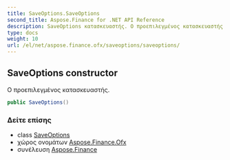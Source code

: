 ```yaml
---
title: SaveOptions.SaveOptions
second_title: Aspose.Finance for .NET API Reference
description: SaveOptions κατασκευαστής. Ο προεπιλεγμένος κατασκευαστής.
type: docs
weight: 10
url: /el/net/aspose.finance.ofx/saveoptions/saveoptions/
---
```

## SaveOptions constructor

Ο προεπιλεγμένος κατασκευαστής.

```csharp
public SaveOptions()
```

### Δείτε επίσης

* class [SaveOptions](../)
* χώρος ονομάτων [Aspose.Finance.Ofx](../../saveoptions/)
* συνέλευση [Aspose.Finance](../../../)


